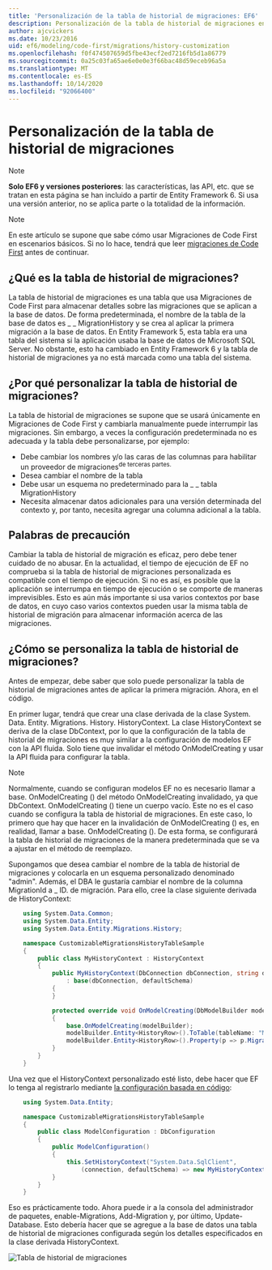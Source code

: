 ```yaml
---
title: 'Personalización de la tabla de historial de migraciones: EF6'
description: Personalización de la tabla de historial de migraciones en Entity Framework 6
author: ajcvickers
ms.date: 10/23/2016
uid: ef6/modeling/code-first/migrations/history-customization
ms.openlocfilehash: f0f474507659d5fbe43ecf2ed7216fb5d1a86779
ms.sourcegitcommit: 0a25c03fa65ae6e0e0e3f66bac48d59eceb96a5a
ms.translationtype: MT
ms.contentlocale: es-ES
ms.lasthandoff: 10/14/2020
ms.locfileid: "92066400"
---
```

# <a name="customizing-the-migrations-history-table"></a>Personalización de la tabla de historial de migraciones
> [!NOTE]
> **Solo EF6 y versiones posteriores**: las características, las API, etc. que se tratan en esta página se han incluido a partir de Entity Framework 6. Si usa una versión anterior, no se aplica parte o la totalidad de la información.

> [!NOTE]
> En este artículo se supone que sabe cómo usar Migraciones de Code First en escenarios básicos. Si no lo hace, tendrá que leer [migraciones de Code First](xref:ef6/modeling/code-first/migrations/index) antes de continuar.

## <a name="what-is-migrations-history-table"></a>¿Qué es la tabla de historial de migraciones?

La tabla de historial de migraciones es una tabla que usa Migraciones de Code First para almacenar detalles sobre las migraciones que se aplican a la base de datos. De forma predeterminada, el nombre de la tabla de la base de datos es \_ \_ MigrationHistory y se crea al aplicar la primera migración a la base de datos. En Entity Framework 5, esta tabla era una tabla del sistema si la aplicación usaba la base de datos de Microsoft SQL Server. No obstante, esto ha cambiado en Entity Framework 6 y la tabla de historial de migraciones ya no está marcada como una tabla del sistema.

## <a name="why-customize-migrations-history-table"></a>¿Por qué personalizar la tabla de historial de migraciones?

La tabla de historial de migraciones se supone que se usará únicamente en Migraciones de Code First y cambiarla manualmente puede interrumpir las migraciones. Sin embargo, a veces la configuración predeterminada no es adecuada y la tabla debe personalizarse, por ejemplo:

-   Debe cambiar los nombres y/o las caras de las columnas para habilitar un proveedor de migraciones<sup>de terceras partes.</sup>
-   Desea cambiar el nombre de la tabla
-   Debe usar un esquema no predeterminado para la \_ \_ tabla MigrationHistory
-   Necesita almacenar datos adicionales para una versión determinada del contexto y, por tanto, necesita agregar una columna adicional a la tabla.

## <a name="words-of-precaution"></a>Palabras de precaución

Cambiar la tabla de historial de migración es eficaz, pero debe tener cuidado de no abusar. En la actualidad, el tiempo de ejecución de EF no comprueba si la tabla de historial de migraciones personalizada es compatible con el tiempo de ejecución. Si no es así, es posible que la aplicación se interrumpa en tiempo de ejecución o se comporte de maneras imprevisibles. Esto es aún más importante si usa varios contextos por base de datos, en cuyo caso varios contextos pueden usar la misma tabla de historial de migración para almacenar información acerca de las migraciones.

## <a name="how-to-customize-migrations-history-table"></a>¿Cómo se personaliza la tabla de historial de migraciones?

Antes de empezar, debe saber que solo puede personalizar la tabla de historial de migraciones antes de aplicar la primera migración. Ahora, en el código.

En primer lugar, tendrá que crear una clase derivada de la clase System. Data. Entity. Migrations. History. HistoryContext. La clase HistoryContext se deriva de la clase DbContext, por lo que la configuración de la tabla de historial de migraciones es muy similar a la configuración de modelos EF con la API fluida. Solo tiene que invalidar el método OnModelCreating y usar la API fluida para configurar la tabla.

>[!NOTE]
> Normalmente, cuando se configuran modelos EF no es necesario llamar a base. OnModelCreating () del método OnModelCreating invalidado, ya que DbContext. OnModelCreating () tiene un cuerpo vacío. Este no es el caso cuando se configura la tabla de historial de migraciones. En este caso, lo primero que hay que hacer en la invalidación de OnModelCreating () es, en realidad, llamar a base. OnModelCreating (). De esta forma, se configurará la tabla de historial de migraciones de la manera predeterminada que se va a ajustar en el método de reemplazo.

Supongamos que desea cambiar el nombre de la tabla de historial de migraciones y colocarla en un esquema personalizado denominado "admin". Además, el DBA le gustaría cambiar el nombre de la columna MigrationId a \_ ID. de migración. Para ello, cree la clase siguiente derivada de HistoryContext:

``` csharp
    using System.Data.Common;
    using System.Data.Entity;
    using System.Data.Entity.Migrations.History;

    namespace CustomizableMigrationsHistoryTableSample
    {
        public class MyHistoryContext : HistoryContext
        {
            public MyHistoryContext(DbConnection dbConnection, string defaultSchema)
                : base(dbConnection, defaultSchema)
            {
            }

            protected override void OnModelCreating(DbModelBuilder modelBuilder)
            {
                base.OnModelCreating(modelBuilder);
                modelBuilder.Entity<HistoryRow>().ToTable(tableName: "MigrationHistory", schemaName: "admin");
                modelBuilder.Entity<HistoryRow>().Property(p => p.MigrationId).HasColumnName("Migration_ID");
            }
        }
    }
```

Una vez que el HistoryContext personalizado esté listo, debe hacer que EF lo tenga al registrarlo mediante [la configuración basada en código](https://msdn.com/data/jj680699):

``` csharp
    using System.Data.Entity;

    namespace CustomizableMigrationsHistoryTableSample
    {
        public class ModelConfiguration : DbConfiguration
        {
            public ModelConfiguration()
            {
                this.SetHistoryContext("System.Data.SqlClient",
                    (connection, defaultSchema) => new MyHistoryContext(connection, defaultSchema));
            }
        }
    }
```

Eso es prácticamente todo. Ahora puede ir a la consola del administrador de paquetes, enable-Migrations, Add-Migration y, por último, Update-Database. Esto debería hacer que se agregue a la base de datos una tabla de historial de migraciones configurada según los detalles especificados en la clase derivada HistoryContext.

![Tabla de historial de migraciones](~/ef6/media/database.png)
